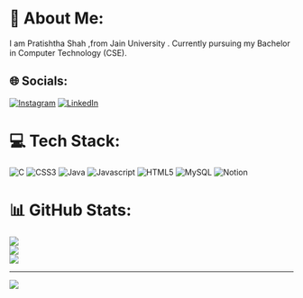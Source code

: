 # 💫 About Me:
I am Pratishtha Shah ,from Jain University . Currently pursuing my Bachelor in Computer Technology (CSE).<br>


## 🌐 Socials:
[![Instagram](https://img.shields.io/badge/Instagram-%23E4405F.svg?logo=Instagram&logoColor=white)](https://instagram.com/_pra.tishtha_) [![LinkedIn](https://img.shields.io/badge/LinkedIn-%230077B5.svg?logo=linkedin&logoColor=white)](https://linkedin.com/in/Pratishtha-Shah) 

# 💻 Tech Stack:
![C](https://img.shields.io/badge/c-%2300599C.svg?style=for-the-badge&logo=c&logoColor=white) ![CSS3](https://img.shields.io/badge/css3-%231572B6.svg?style=for-the-badge&logo=css3&logoColor=white) ![Java](https://img.shields.io/badge/Java-ED8B00?style=for-the-badge&logo=openjdk&logoColor=white) ![Javascript](https://img.shields.io/badge/JavaScript-000?&logo=JavaScript&labelColor=000) ![HTML5](https://img.shields.io/badge/html5-%23E34F26.svg?style=for-the-badge&logo=html5&logoColor=white) ![MySQL](https://img.shields.io/badge/mysql-%2300f.svg?style=for-the-badge&logo=mysql&logoColor=white) ![Notion](https://img.shields.io/badge/Notion-%23000000.svg?style=for-the-badge&logo=notion&logoColor=white)
# 📊 GitHub Stats:
![](https://github-readme-stats.vercel.app/api?username=Pratishtha00Shah&theme=blueberry&hide_border=false&include_all_commits=false&count_private=false)<br/>
![](https://github-readme-streak-stats.herokuapp.com/?user=Pratishtha00Shah&theme=blueberry&hide_border=false)<br/>
![](https://github-readme-stats.vercel.app/api/top-langs/?username=Pratishtha00Shah&theme=blueberry&hide_border=false&include_all_commits=false&count_private=false&layout=compact)

---
[![](https://visitcount.itsvg.in/api?id=Pratishtha00Shah&icon=0&color=0)](https://visitcount.itsvg.in)
